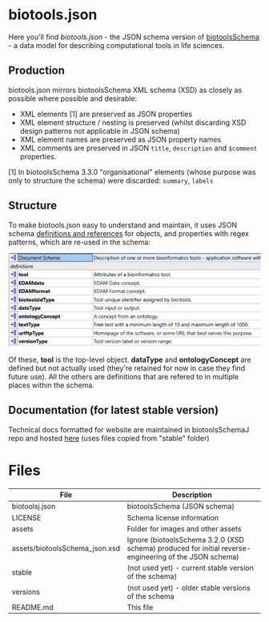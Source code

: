# biotools.json
Here you'll find *biotools.json* - the JSON schema version of [biotoolsSchema](https://github.com/bio-tools/biotoolsschema) - a data model for describing computational tools in life sciences.

Production
----------
biotools.json mirrors biotoolsSchema XML schema (XSD) as closely as possible where possible and desirable:
* XML elements [1] are preserved as JSON properties
* XML element structure / nesting is preserved (whilst discarding XSD design patterns not applicable in JSON schema)
* XML element names are preserved as JSON property names 
* XML comments are preserved in JSON ```title```, ```description``` and ```$comment``` properties.

[1] In biotoolsSchema 3.3.0 "organisational" elements (whose purpose was only to structure the schema) were discarded: ```summary```, ```labels```

Structure
---------
To make biotools.json easy to understand and maintain, it uses JSON schema [definitions and references](https://cswr.github.io/JsonSchema/spec/definitions_references/) for objects, and properties with regex patterns, which are re-used in the schema:  
<p align="center">
<img src="assets/types.png" />
</p>

Of these, **tool** is the top-level object. **dataType** and **ontologyConcept** are defined but not actually used (they're retained for now in case they find future use).  All the others are definitions that are refered to in multiple places within the schema.


Documentation (for latest stable version)
-----------------------------------------
Technical docs formatted for website are maintained in biotoolsSchemaJ repo and hosted [here](http://bio-tools.github.io/biotoolsSchemaJ) (uses files copied from "stable" folder)


# Files

File                            | Description
----                            | -----------
biotoolsj.json                  | biotoolsSchema (JSON schema)
LICENSE                         | Schema license information
assets                          | Folder for images and other assets
assets/biotoolsSchema_json.xsd  | Ignore (biotoolsSchema 3.2.0 (XSD schema) produced for initial reverse-engineering of the JSON schema)
stable                          | (not used yet) - current stable version of the schema)
versions                        | (not used yet) - older stable versions of the schema
README.md		        | This file

